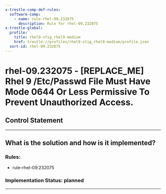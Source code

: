 ```yaml
---
x-trestle-comp-def-rules:
  software-comp:
    - name: rule-rhel-09.232075
      description: Rule for rhel-09.232075
x-trestle-global:
  profile:
    title: rhel9-stig_rhel9-medium
    href: trestle://profiles/rhel9-stig_rhel9-medium/profile.json
  sort-id: rhel-09.232075
---
```


# rhel-09.232075 - \[REPLACE_ME\] Rhel 9 /Etc/Passwd File Must Have Mode 0644 Or Less Permissive To Prevent Unauthorized Access.

## Control Statement

______________________________________________________________________

## What is the solution and how is it implemented?

<!-- For implementation status enter one of: implemented, partial, planned, alternative, not-applicable -->

<!-- Note that the list of rules under ### Rules: is read-only and changes will not be captured after assembly to JSON -->

<!-- Add control implementation description here for control: rhel-09.232075 -->

### Rules:

  - rule-rhel-09.232075

### Implementation Status: planned

______________________________________________________________________
